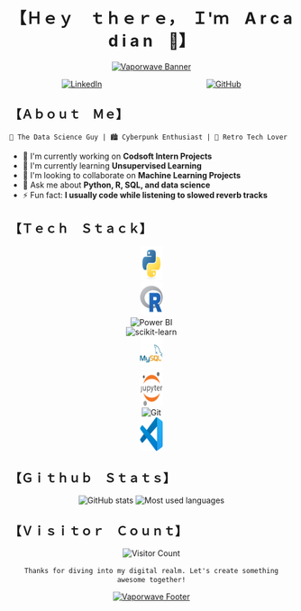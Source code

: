 <div align="center">

# 【﻿Ｈｅｙ　ｔｈｅｒｅ，　Ｉ'ｍ　A r c a d i a n　👋】

[![Vaporwave Banner](https://media.giphy.com/media/Tz30dcgKE3GCTYpxol/giphy.gif)](https://giphy.com/gifs/art-pixel-tech-Tz30dcgKE3GCTYpxol)

<div style="display: flex; justify-content: space-around; margin-bottom: 20px;">
  <a href="https://www.linkedin.com/in/parth-sharma-08b1b424b">
    <img src="https://img.shields.io/badge/-LinkedIn-0A66C2?style=for-the-badge&logo=Linkedin&logoColor=white" alt="LinkedIn" />
  </a>
  <a href="https://github.com/ParthSharma272">
    <img src="https://img.shields.io/badge/-GitHub-181717?style=for-the-badge&logo=GitHub&logoColor=white" alt="GitHub" />
  </a>
  <!-- Add more social media icons here -->
</div>

</div>

## 【﻿Ａｂｏｕｔ　Ｍｅ】

```vaporwave
🌴 The Data Science Guy | 🏙️ Cyberpunk Enthusiast | 💾 Retro Tech Lover 
```

- 🔭 I'm currently working on **Codsoft Intern Projects**
- 🌱 I'm currently learning **Unsupervised Learning**
- 👯 I'm looking to collaborate on **Machine Learning Projects**
- 💬 Ask me about **Python, R, SQL, and data science**
- ⚡ Fun fact: **I usually code while listening to slowed reverb tracks**

## 【﻿Ｔｅｃｈ　Ｓｔａｃｋ】

<div align="center">
  <img src="https://raw.githubusercontent.com/devicons/devicon/master/icons/python/python-original.svg" alt="Python" width="40" height="60"/><br>
  <img src="https://raw.githubusercontent.com/devicons/devicon/master/icons/r/r-original.svg" alt="R" width="40" height="60"/><br>
  <img src="https://raw.githubusercontent.com/microsoft/PowerBI-Icons/main/SVG/Power-BI.svg" alt="Power BI" width="40" height="60"/><br>
  <img src="https://upload.wikimedia.org/wikipedia/commons/0/05/Scikit_learn_logo_small.svg" alt="scikit-learn" width="40" height="60"/><br>
  <img src="https://raw.githubusercontent.com/devicons/devicon/master/icons/mysql/mysql-original-wordmark.svg" alt="MySQL" width="40" height="60"/><br>
  <img src="https://raw.githubusercontent.com/devicons/devicon/master/icons/jupyter/jupyter-original-wordmark.svg" alt="Jupyter" width="40" height="60"/><br>
  <img src="https://www.vectorlogo.zone/logos/git-scm/git-scm-icon.svg" alt="Git" width="40" height="60"/><br>
  <img src="https://raw.githubusercontent.com/devicons/devicon/master/icons/vscode/vscode-original.svg" alt="VS Code" width="40" height="60"/>
</div>

## 【﻿Ｇｉｔｈｕｂ　Ｓｔａｔｓ】

<div align="center">
  <img height="180em" src="https://github-readme-stats.vercel.app/api?username=ParthSharma272&show_icons=true&theme=radical" alt="GitHub stats" />
  <img height="180em" src="https://github-readme-stats.vercel.app/api/top-langs/?username=ParthSharma272&layout=compact&theme=radical" alt="Most used languages" />
</div>

## 【﻿Ｖｉｓｉｔｏｒ　Ｃｏｕｎｔ】

<div align="center">

![Visitor Count](https://profile-counter.glitch.me/ParthSharma272/count.svg)

</div>

<div align="center">

```vaporwave
Thanks for diving into my digital realm. Let's create something awesome together!
```

[![Vaporwave Footer](https://media.giphy.com/media/qaK268nieNELC/giphy.gif)](https://giphy.com/gifs/rad-yes-8-bit-qaK268nieNELC)

</div>

